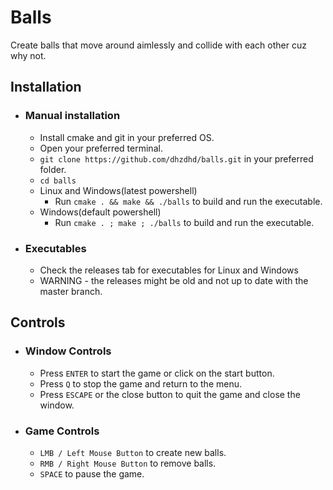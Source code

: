 # Balls

Create balls that move around aimlessly and collide with each other cuz why not.

## Installation
- ### Manual installation
  - Install cmake and git in your preferred OS.
  - Open your preferred terminal.
  - `git clone https://github.com/dhzdhd/balls.git` in your preferred folder.
  - `cd balls`
  - Linux and Windows(latest powershell)
    - Run `cmake . && make && ./balls` to build and run the executable.
  - Windows(default powershell)
    - Run `cmake . ; make ; ./balls` to build and run the executable.

- ### Executables
  - Check the releases tab for executables for Linux and Windows
  - WARNING - the releases might be old and not up to date with the master branch.

## Controls
- ### Window Controls
  - Press `ENTER` to start the game or click on the start button.
  - Press `Q` to stop the game and return to the menu.
  - Press `ESCAPE` or the close button to quit the game and close the window.
- ### Game Controls
  - `LMB / Left Mouse Button` to create new balls.
  - `RMB / Right Mouse Button` to remove balls.
  - `SPACE` to pause the game.
  
